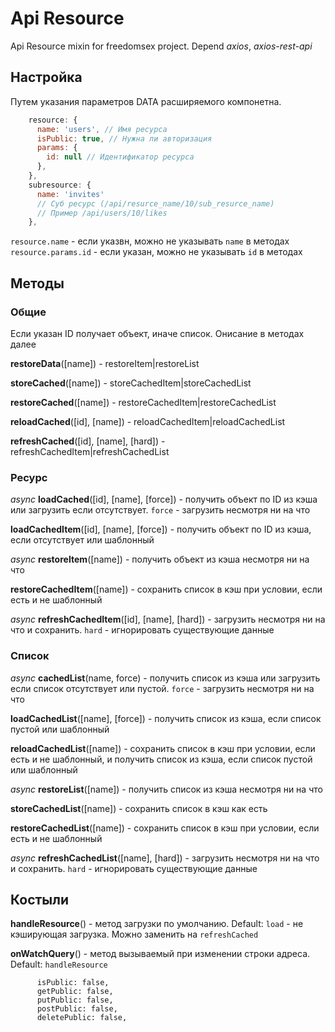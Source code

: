 # Api Resource

Api Resource mixin for freedomsex project. Depend _axios_, _axios-rest-api_

## Настройка

Путем указания параметров DATA расширяемого компонетна.

```js
    resource: {
      name: 'users', // Имя ресурса
      isPublic: true, // Нужна ли авторизация
      params: {
        id: null // Идентификатор ресурса
      },
    },
    subresource: {
      name: 'invites' 
      // Суб ресурс (/api/resurce_name/10/sub_resurce_name)
      // Пример /api/users/10/likes
    },
```

`resource.name` - если указвн, можно не указывать `name` в методах
`resource.params.id` - если указан, можно не указывать `id` в методах

## Методы

### Общие

Если указан ID получает объект, иначе список. Онисание в методах далее

**restoreData**([name]) - restoreItem|restoreList

**storeCached**([name]) - storeCachedItem|storeCachedList

**restoreCached**([name]) - restoreCachedItem|restoreCachedList

**reloadCached**([id], [name]) - reloadCachedItem|reloadCachedList

**refreshCached**([id], [name], [hard]) - refreshCachedItem|refreshCachedList

### Ресурс

_async_ **loadCached**([id], [name], [force]) - получить объект по ID из кэша или загрузить если отсутствует. `force` - загрузить несмотря ни на что

**loadCachedItem**([id], [name], [force]) - получить объект по ID из кэша, если отсутствует или шаблонный

_async_ **restoreItem**([name]) - получить объект из кэша несмотря ни на что

**restoreCachedItem**([name]) - сохранить список в кэш при условии, если есть и не шаблонный  

_async_ **refreshCachedItem**([id], [name], [hard]) - загрузить несмотря ни на что и сохранить. `hard` - игнорировать существующие данные

### Список

_async_ **cachedList**(name, force) - получить список из кэша или загрузить если список отсутствует или пустой. `force` - загрузить несмотря ни на что

**loadCachedList**([name], [force]) - получить список из кэша, если список пустой или шаблонный

**reloadCachedList**([name]) - сохранить список в кэш при условии, если есть и не шаблонный, и получить список из кэша, если список пустой или шаблонный

_async_ **restoreList**([name]) - получить список из кэша несмотря ни на что

**storeCachedList**([name]) - сохранить список в кэш как есть  

**restoreCachedList**([name]) - сохранить список в кэш при условии, если есть и не шаблонный  

_async_ **refreshCachedList**([name], [hard]) - загрузить несмотря ни на что и сохранить. `hard` - игнорировать существующие данные

## Костыли

**handleResource**() - метод загрузки по умолчанию. Default: `load` - не кэширующая загрузка. Можно заменить на `refreshCached`

**onWatchQuery**() - метод вызываемый при изменении строки адреса. Default: `handleResource`

```
      isPublic: false,
      getPublic: false,
      putPublic: false,
      postPublic: false,
      deletePublic: false,
```
